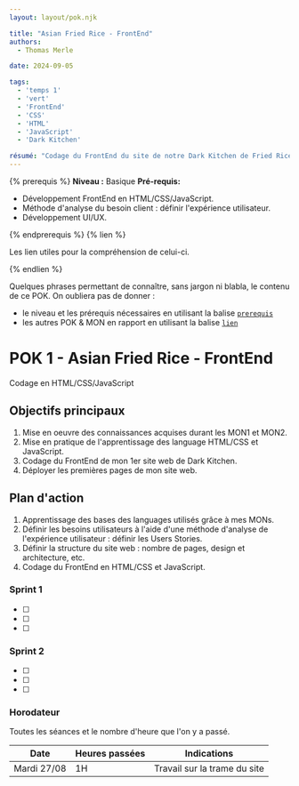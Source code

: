 ```yaml
---
layout: layout/pok.njk

title: "Asian Fried Rice - FrontEnd"
authors:
  - Thomas Merle

date: 2024-09-05

tags: 
  - 'temps 1'
  - 'vert'
  - 'FrontEnd'
  - 'CSS'
  - 'HTML'
  - 'JavaScript'
  - 'Dark Kitchen'

résumé: "Codage du FrontEnd du site de notre Dark Kitchen de Fried Rice"
---
```

{% prerequis %}
**Niveau :** Basique
**Pré-requis:**
- Développement FrontEnd en HTML/CSS/JavaScript.
- Méthode d'analyse du besoin client : définir l'expérience utilisateur.
- Développement UI/UX.

{% endprerequis %}
{% lien %}

Les lien utiles pour la compréhension de celui-ci.

{% endlien %}

Quelques phrases permettant de connaître, sans jargon ni blabla, le contenu de ce POK. On oubliera pas de donner :

- le niveau et les prérequis nécessaires en utilisant la balise [`prerequis`](/cs/contribuer-au-site/#prerequis)
- les autres POK & MON en rapport en utilisant la balise [`lien`](/cs/contribuer-au-site/#lien)

# POK 1 - Asian Fried Rice - FrontEnd
Codage en HTML/CSS/JavaScript

## Objectifs principaux

1. Mise en oeuvre des connaissances acquises durant les MON1 et MON2.
2. Mise en pratique de l'apprentissage des language HTML/CSS et JavaScript.
3. Codage du FrontEnd de mon 1er site web de Dark Kitchen.
4. Déployer les premières pages de mon site web. 


## Plan d'action

   1. Apprentissage des bases des languages utilisés grâce à mes MONs. 
   2. Définir les besoins utilisateurs à l'aide d'une méthode d'analyse de l'expérience utilisateur : définir les Users Stories.
   3. Définir la structure du site web : nombre de pages, design et architecture, etc.
   4. Codage du FrontEnd en HTML/CSS et JavaScript.

### Sprint 1
- [ ] 
- [ ] 
- [ ] 


### Sprint 2
- [ ] 
- [ ] 
- [ ]

### Horodateur

Toutes les séances et le nombre d'heure que l'on y a passé.

| Date | Heures passées | Indications |
| -------- | -------- |-------- |
| Mardi 27/08  | 1H  | Travail sur la trame du site |
